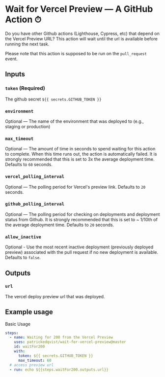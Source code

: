 # Wait for Vercel Preview — A GitHub Action ⏱

Do you have other Github actions (Lighthouse, Cypress, etc) that depend on the Vercel Preview URL? This action will wait until the url is available before running the next task.

Please note that this action is supposed to be run on the `pull_request` event.

## Inputs

### `token` (Required)

The github secret `${{ secrets.GITHUB_TOKEN }}`

### `environment`

Optional — The name of the environment that was deployed to (e.g., staging or production)

### `max_timeout`

Optional — The amount of time  in seconds to spend waiting for this action to complete. When this time runs out, the action is automatically failed. It is strongly recommended that this is set to 3x the average deployment time. Defaults to `60` seconds.

### `vercel_polling_interval`

Optional — The polling period for Vercel's preview link. Defaults to `20` seconds.

### `github_polling_interval`

Optional — The polling period for checking on deployments and deployment status from Github. It is strongly recommended that this is set to ~ 1/10th of the average deployment time. Defaults to `20` seconds.

### `allow_inactive`

Optional - Use the most recent inactive deployment (previously deployed preview) associated with the pull request if
 no new deployment is available. Defaults to `false`.

## Outputs

### `url`

The vercel deploy preview url that was deployed.

## Example usage

Basic Usage

```yaml
steps:
  - name: Waiting for 200 from the Vercel Preview
    uses: patrickedqvist/wait-for-vercel-preview@master
    id: waitFor200
    with:
      token: ${{ secrets.GITHUB_TOKEN }}
      max_timeout: 60
  # access preview url
  - run: echo ${{steps.waitFor200.outputs.url}}

```

